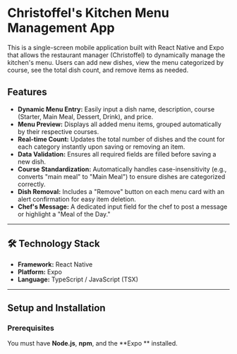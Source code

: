 #  Christoffel's Kitchen Menu Management App

This is a single-screen mobile application built with React Native and Expo that allows the restaurant manager (Christoffel) to dynamically manage the kitchen's menu. Users can add new dishes, view the menu categorized by course, see the total dish count, and remove items as needed.

## Features

* **Dynamic Menu Entry:** Easily input a dish name, description, course (Starter, Main Meal, Dessert, Drink), and price.
* **Menu Preview:** Displays all added menu items, grouped automatically by their respective courses.
* **Real-time Count:** Updates the total number of dishes and the count for each category instantly upon saving or removing an item.
* **Data Validation:** Ensures all required fields are filled before saving a new dish.
* **Course Standardization:** Automatically handles case-insensitivity (e.g., converts "main meal" to "Main Meal") to ensure dishes are categorized correctly.
* **Dish Removal:** Includes a "Remove" button on each menu card with an alert confirmation for easy item deletion.
* **Chef's Message:** A dedicated input field for the chef to post a message or highlight a "Meal of the Day."

---

## 🛠️ Technology Stack

* **Framework:** React Native
* **Platform:** Expo
* **Language:** TypeScript / JavaScript (TSX)

---

##  Setup and Installation

### Prerequisites

You must have **Node.js**, **npm**, and the **Expo ** installed.

